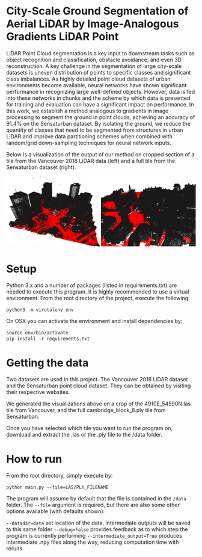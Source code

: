 # City-Scale Ground Segmentation of Aerial LiDAR by Image-Analogous Gradients LiDAR Point 

LiDAR Point Cloud segmentation is a key input to downstream tasks such as object recognition and classification, obstacle avoidance, and even 3D reconstruction. A key challenge in the segmentation of large city-scale datasets is uneven distribution of points to specific classes and significant class imbalances. As highly detailed point cloud datasets of urban environments become available, neural networks have shown significant performance in recognizing large well-defined objects. However, data is fed into these networks in chunks and the scheme by which data is presented for training and evaluation can have a significant impact on performance. In this work, we establish a method analogous to gradients in image processing to segment the ground in point clouds, achieving an accuracy of 91.4\% on the Sensaturban dataset. By isolating the ground, we reduce the quantity of classes that need to be segmented from structures in urban LiDAR and improve data partitioning schemes when combined with random/grid down-sampling techniques for neural network inputs.

Below is a visualization of the output of our method on cropped section of a tile from the Vancouver 2018 LiDAR data (left) and a full tile from the Sensaturban dataset (right).

![Ground segmentation output](/images/icmla-fig-output.png)

# Setup

Python 3.x and a number of packages (listed in requirements.txt) are needed to execute this program. It is highly recommended to use a virtual environment. From the root directory of the project, execute the following:

```
python3 -m virutalenv env
```

On OSX you can activate the environment and install dependencies by:

```
source env/bin/activate
pip install -r requirements.txt
```

# Getting the data
Two datasets are used in this project. The Vancouver 2018 LiDAR dataset and the Sensaturban point cloud dataset. They can be obtained by visiting their respective websites.

We generated the visualizations above on a crop of the 4910E_54590N.las tile from Vancouver, and the full cambridge_block_8.ply tile from Sensaturban.

Once you have selected which tile you want to run the program on, download and extract the .las or the .ply file to the /data folder.

# How to run
From the root directory, simply execute by:

```
python main.py --file=LAS/PLY_FILENAME
```

The program will assume by default that the file is contained in the `/data` folder. The `--file` argument is required, but there are also some other options available (with defaults shown):

`--datadir=data` set location of the data, intermediate outputs will be saved to this same folder
`--debug=False` provides feedback as to which step the program is currently performing
`--intermediate_output=True` produces intermediate .npy files along the way, reducing computation time with reruns 